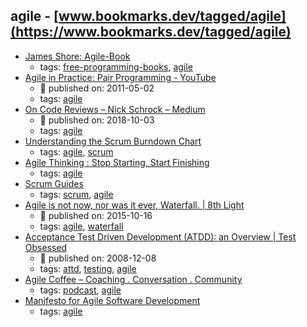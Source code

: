 agile - [www.bookmarks.dev/tagged/agile](https://www.bookmarks.dev/tagged/agile) 
---
* [James Shore: Agile-Book](https://www.jamesshore.com/Agile-Book/)
    * tags: [free-programming-books](../tags/free-programming-books.md), [agile](../tags/agile.md)
* [Agile in Practice: Pair Programming - YouTube](https://www.youtube.com/watch?v=ET3Q6zNK3Io)
    * :calendar: published on: 2011-05-02
    * tags: [agile](../tags/agile.md)
* [On Code Reviews – Nick Schrock – Medium](https://medium.com/@schrockn/on-code-reviews-b1c7c94d868c)
    * :calendar: published on: 2018-10-03
    * tags: [agile](../tags/agile.md)
* [Understanding the Scrum Burndown Chart](http://www.methodsandtools.com/archive/scrumburndown.php)
    * tags: [agile](../tags/agile.md), [scrum](../tags/scrum.md)
* [Agile Thinking : Stop Starting, Start Finishing](http://www.agilebuddha.com/agile/agile-thinking-stop-starting-start-finishing/)
    * tags: [agile](../tags/agile.md)
* [Scrum Guides](https://www.scrumguides.org/)
    * tags: [scrum](../tags/scrum.md), [agile](../tags/agile.md)
* [Agile is not now, nor was it ever, Waterfall. | 8th Light](https://8thlight.com/blog/uncle-bob/2015/10/16/agile-and-waterfall.html)
    * :calendar: published on: 2015-10-16
    * tags: [agile](../tags/agile.md), [waterfall](../tags/waterfall.md)
* [Acceptance Test Driven Development (ATDD): an Overview  |  Test Obsessed](http://testobsessed.com/2008/12/acceptance-test-driven-development-atdd-an-overview/)
    * :calendar: published on: 2008-12-08
    * tags: [attd](../tags/attd.md), [testing](../tags/testing.md), [agile](../tags/agile.md)
* [Agile Coffee – Coaching . Conversation . Community](http://agilecoffee.com/)
    * tags: [podcast](../tags/podcast.md), [agile](../tags/agile.md)
* [Manifesto for Agile Software Development
](http://agilemanifesto.org/)
    * tags: [agile](../tags/agile.md)
